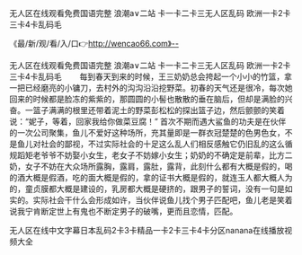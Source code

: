无人区在线观看免费国语完整
浪潮a∨二站
卡一卡二卡三无人区乱码
欧洲一卡2卡三卡4卡乱码毛


《最/新/观/看/入/口👉http://wencao66.com》--

无人区在线观看免费国语完整
浪潮a∨二站
卡一卡二卡三无人区乱码
欧洲一卡2卡三卡4卡乱码毛
　　每到春天到来的时候，王三奶奶总会挎起一个小小的竹篮，拿一把已经磨亮的小镛刀，去村外的沟沟沿沿挖野菜。初春的天气还是很冷，每次她回来的时候都是脸冻的紫紫的，那圆圆的小髻也散散的垂在脑后，但却是满脸的兴奋。一篮子满满的根里还带着泥土的野菜彭松松的探出篮子边，然后颤颤的笑着说：“妮子，等着，回家我给你做菜豆腐！”
首次不期而遇大鲨鱼的功夫是在伙伴的一次公司聚集，鱼儿不爱好这种场所，充其量即是一群衣冠楚楚的色男色女，不是鱼儿对社会的鄙视，不过实际社会的十足这么乱人们相反感触它仍旧乱的这么循规蹈矩老爷爷不妨娶小女生，老女子不妨嫁小女生；奶奶的不确定是前辈，比方二奶，女子不妨在大众场所露胸，露肩，露肚，露背，此刻什么都有大概是假的，喝的酒大概是假酒，吃的面大概是假的，拿的证书大概是假的，就连玉人都大概人为的，童贞膜都大概是建设的，乳房都大概是硬挤的，跟男子的誓词，没有一句是如实的。实际社会干什么会形成如许，当伙伴说鱼儿找个男子匹配吧，鱼儿老是笑着说我宁肯断定世上有鬼也不断定男子的破嘴，更而且恋情，匹配。





无人区在线中文字幕日本乱码2卡3卡精品一卡2卡三卡4卡分区nanana在线播放视频大全

